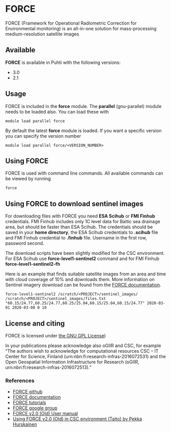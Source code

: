 # FORCE 

FORCE (Framework for Operational Radiometric Correction for Environmental monitoring) is an all-in-one solution for mass-processing medium-resolution satellite images

## Available

__FORCE__ is available in Puhti with the following versions:

* 3.0
* 2.1

## Usage

FORCE is included in the __force__ module. The __parallel__ (gnu-parallel) module needs to be loaded also. You can load these with

`module load parallel force`

By default the latest __force__ module is loaded. If you want a specific version you can specify the version number

`module load parallel force/<VERSION_NUMBER>`

## Using FORCE

FORCE is used with command line commands. All available commands can be viewed by running 

`force`

## Using FORCE to download sentinel images

For downloading files with FORCE you need __ESA Scihub__ or __FMI Finhub__ credentials. FMI Finhub includes only 1C level data for Baltic sea drainage area, but should be faster than ESA Scihub. The credentials should be saved in your __home directory__, the ESA Scihub credentials to __.scihub__ file and FMI Finhub credential to __.finhub__ file. Username in the first row, password second.

The download scripts have been slightly modified for the CSC environment. For ESA Scihub use __force-level1-sentinel2__ command and for FMI Finhub __force-level1-sentinel2-fh__

Here is an example that finds suitable satellite images from an area and time with cloud coverage of 10% and downloads them. More information on Sentinel imagery download can be found from the [FORCE documentation](https://force-eo.readthedocs.io/en/latest/components/lower-level/level1/level1-sentinel2.html#level1-sentinel2).

`force-level1-sentinel2 /scratch/<PROJECT>/sentinel_images/ /scratch/<PROJECT>/sentinel_images/files.txt "60.15/24.77,60.25/24.77,60.25/25.04,60.15/25.04,60.15/24.77" 2020-03-01 2020-03-08 0 10`

## License and citing

FORCE is licensed under [the GNU GPL License](https://github.com/davidfrantz/force/blob/master/LICENSE))

In your publications please acknowledge also oGIIR and CSC, for example “The authors wish to acknowledge for computational resources CSC – IT Center for Science, Finland (urn:nbn:fi:research-infras-2016072531) and the Open Geospatial Information Infrastructure for Research (oGIIR, urn:nbn:fi:research-infras-2016072513).”

### References

* [FORCE github](https://github.com/davidfrantz/force)
* [FORCE documentation](https://force-eo.readthedocs.io/en/latest/)
* [FORCE tutorials](https://davidfrantz.github.io/#tutorials)
* [FORCE google group](https://groups.google.com/d/forum/force_eo)
* [FORCE v2.0 (Old) User manual](https://www.uni-trier.de/fileadmin/fb6/prof/FER/Downloads/Software/FORCE/FORCE-user-guide-v-2-0.pdf)
* [Using FORCE v2.0 (Old) in CSC environment (Taito) by Pekka Hurskainen](https://research.csc.fi/documents/48467/73370/Satellite_time_series_processing_with_FORCE_in_CSC_Hurskainen.pdf/c6960f88-ec94-4c94-aca3-734c8d283268)
